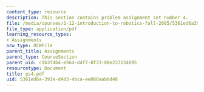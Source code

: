 ```yaml
---
content_type: resource
description: This section contains problem assignment set number 4.
file: /media/courses/2-12-introduction-to-robotics-fall-2005/5361ed6a393ed4d34bcaee088aab6d48_ps4.pdf
file_type: application/pdf
learning_resource_types:
- Assignments
ocw_type: OCWFile
parent_title: Assignments
parent_type: CourseSection
parent_uid: c1b3f464-e564-d4f7-8f33-88e237134695
resourcetype: Document
title: ps4.pdf
uid: 5361ed6a-393e-d4d3-4bca-ee088aab6d48
---
```

